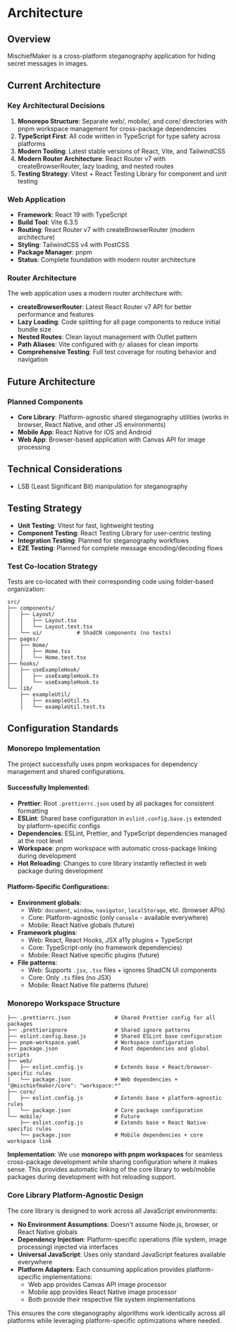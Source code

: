 # Architecture

## Overview

MischiefMaker is a cross-platform steganography application for hiding secret messages in images.

## Current Architecture

### Key Architectural Decisions

1. **Monorepo Structure**: Separate web/, mobile/, and core/ directories with pnpm workspace management for cross-package dependencies
2. **TypeScript First**: All code written in TypeScript for type safety across platforms
3. **Modern Tooling**: Latest stable versions of React, Vite, and TailwindCSS
4. **Modern Router Architecture**: React Router v7 with createBrowserRouter, lazy loading, and nested routes
5. **Testing Strategy**: Vitest + React Testing Library for component and unit testing

### Web Application

- **Framework**: React 19 with TypeScript
- **Build Tool**: Vite 6.3.5
- **Routing**: React Router v7 with createBrowserRouter (modern architecture)
- **Styling**: TailwindCSS v4 with PostCSS
- **Package Manager**: pnpm
- **Status**: Complete foundation with modern router architecture

### Router Architecture

The web application uses a modern router architecture with:

- **createBrowserRouter**: Latest React Router v7 API for better performance and features
- **Lazy Loading**: Code splitting for all page components to reduce initial bundle size
- **Nested Routes**: Clean layout management with Outlet pattern
- **Path Aliases**: Vite configured with `@/` aliases for clean imports
- **Comprehensive Testing**: Full test coverage for routing behavior and navigation

## Future Architecture

### Planned Components

- **Core Library**: Platform-agnostic shared steganography utilities (works in browser, React Native, and other JS environments)
- **Mobile App**: React Native for iOS and Android
- **Web App**: Browser-based application with Canvas API for image processing

## Technical Considerations

- LSB (Least Significant Bit) manipulation for steganography

## Testing Strategy

- **Unit Testing**: Vitest for fast, lightweight testing
- **Component Testing**: React Testing Library for user-centric testing
- **Integration Testing**: Planned for steganography workflows
- **E2E Testing**: Planned for complete message encoding/decoding flows

### Test Co-location Strategy

Tests are co-located with their corresponding code using folder-based organization:

```
src/
├── components/
│   ├── Layout/
│   │   ├── Layout.tsx
│   │   └── Layout.test.tsx
│   └── ui/           # ShadCN components (no tests)
├── pages/
│   ├── Home/
│   │   ├── Home.tsx
│   │   └── Home.test.tsx
├── hooks/
│   ├── useExampleHook/
│   │   ├── useExampleHook.ts
│   │   └── useExampleHook.ts
└── lib/
    ├── exampleUtil/
    │   ├── exampleUtil.ts
    │   └── exampleUtil.test.ts
```

## Configuration Standards

### Monorepo Implementation

The project successfully uses pnpm workspaces for dependency management and shared configurations.

#### **Successfully Implemented:**

- **Prettier**: Root `.prettierrc.json` used by all packages for consistent formatting
- **ESLint**: Shared base configuration in `eslint.config.base.js` extended by platform-specific configs
- **Dependencies**: ESLint, Prettier, and TypeScript dependencies managed at the root level
- **Workspace**: pnpm workspace with automatic cross-package linking during development
- **Hot Reloading**: Changes to core library instantly reflected in web package during development

#### **Platform-Specific Configurations:**

- **Environment globals**:
  - Web: `document`, `window`, `navigator`, `localStorage`, etc. (browser APIs)
  - Core: Platform-agnostic (only `console` - available everywhere)
  - Mobile: React Native globals (future)
- **Framework plugins**:
  - Web: React, React Hooks, JSX a11y plugins + TypeScript
  - Core: TypeScript-only (no framework dependencies)
  - Mobile: React Native specific plugins (future)
- **File patterns**:
  - Web: Supports `.jsx`, `.tsx` files + ignores ShadCN UI components
  - Core: Only `.ts` files (no JSX)
  - Mobile: React Native file patterns (future)

### Monorepo Workspace Structure

```
├── .prettierrc.json              # Shared Prettier config for all packages
├── .prettierignore               # Shared ignore patterns
├── eslint.config.base.js         # Shared ESLint base configuration
├── pnpm-workspace.yaml           # Workspace configuration
├── package.json                  # Root dependencies and global scripts
├── web/
│   ├── eslint.config.js          # Extends base + React/browser-specific rules
│   └── package.json              # Web dependencies + "@mischiefmaker/core": "workspace:*"
├── core/
│   ├── eslint.config.js          # Extends base + platform-agnostic rules
│   └── package.json              # Core package configuration
└── mobile/                       # Future
    ├── eslint.config.js          # Extends base + React Native-specific rules
    └── package.json              # Mobile dependencies + core workspace link
```

**Implementation**: We use **monorepo with pnpm workspaces** for seamless cross-package development while sharing configuration where it makes sense. This provides automatic linking of the core library to web/mobile packages during development with hot reloading support.

### Core Library Platform-Agnostic Design

The core library is designed to work across all JavaScript environments:

- **No Environment Assumptions**: Doesn't assume Node.js, browser, or React Native globals
- **Dependency Injection**: Platform-specific operations (file system, image processing) injected via interfaces
- **Universal JavaScript**: Uses only standard JavaScript features available everywhere
- **Platform Adapters**: Each consuming application provides platform-specific implementations:
  - Web app provides Canvas API image processor
  - Mobile app provides React Native image processor
  - Both provide their respective file system implementations

This ensures the core steganography algorithms work identically across all platforms while leveraging platform-specific optimizations where needed.
